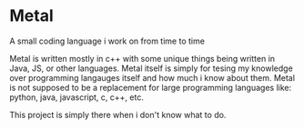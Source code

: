 # Metal
A small coding language i work on from time to time

Metal is written mostly in c++ with some unique things being written in Java, JS, or other languages.
Metal itself is simply for tesing my knowledge over programming langauges itself and how much i know about them.
Metal is not supposed to be a replacement for large programming languages like: python, java, javascript, c, c++, etc.

This project is simply there when i don't know what to do.
